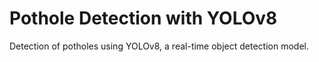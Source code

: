 # Pothole Detection with YOLOv8

Detection of potholes using YOLOv8, a real-time object detection model.
